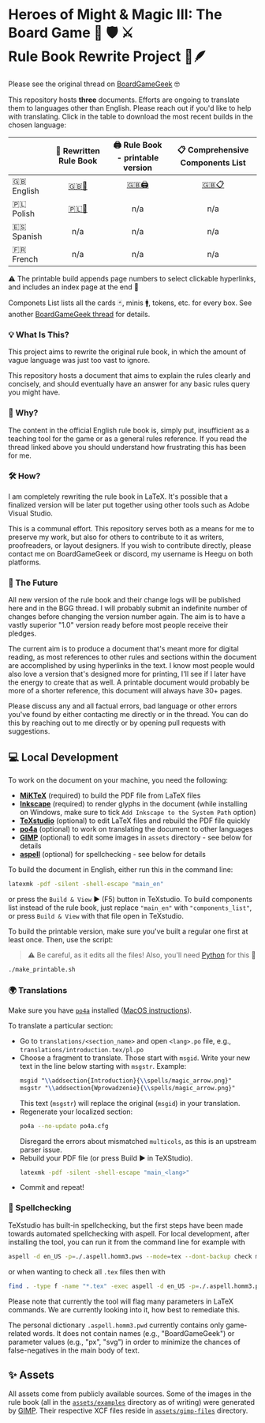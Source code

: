 # Heroes of Might & Magic III: The Board Game 🐴 🛡️ ⚔️️<br>Rule Book Rewrite Project 📜🪶

Please see the original thread on [BoardGameGeek](https://boardgamegeek.com/thread/3235221/rule-book-rewrite-project/page/1) 🤓

This repository hosts **three** documents.
Efforts are ongoing to translate them to languages other than English.
Please reach out if you'd like to help with translating.
Click in the table to download the most recent builds in the chosen language:

|                |📜 **Rewritten Rule Book** |🖨️ **Rule Book - printable version** |📋 **Comprehensive Components List**|
|:---------------|:-------------------------:|:-----------------------------------:|:----------------------------------:|
| 🇬🇧 English    |[🇬🇧📜](https://raw.githubusercontent.com/qwrtln/Homm3BG-build-artifacts/main_en/main_en.pdf)|[🇬🇧🖨️](https://raw.githubusercontent.com/qwrtln/Homm3BG-build-artifacts/printable_en/printable_en.pdf)| [🇬🇧📋](https://raw.githubusercontent.com/qwrtln/Homm3BG-build-artifacts/components_list_en/components_list_en.pdf) |
| 🇵🇱 Polish     |[🇵🇱📜](https://raw.githubusercontent.com/qwrtln/Homm3BG-build-artifacts/main_pl/main_pl.pdf) | n/a | n/a |
| 🇪🇸 Spanish    | n/a | n/a | n/a |
| 🇫🇷 French     | n/a | n/a | n/a |


⚠️ The printable build appends page numbers to select clickable hyperlinks, and includes an index page at the end 🤞

Componets List lists all the cards 🃏, minis 🚹, tokens, etc. for every box.
See another [BoardGameGeek thread](https://boardgamegeek.com/thread/3265461/article/43995671#43995671) for details.

### 💡 What Is This?

This project aims to rewrite the original rule book, in which the amount of vague language was just too vast to ignore.

This repository hosts a document that aims to explain the rules clearly and concisely, and should eventually have an answer for any basic rules query you might have.

### 🤔 Why?

The content in the official English rule book is, simply put, insufficient as a teaching tool for the game or as a general rules reference.
If you read the thread linked above you should understand how frustrating this has been for me.

### 🛠️ How?

I am completely rewriting the rule book in LaTeX.
It's possible that a finalized version will be later put together using other tools such as Adobe Visual Studio.

This is a communal effort.
This repository serves both as a means for me to preserve my work, but also for others to contribute to it as writers, proofreaders, or layout designers.
If you wish to contribute directly, please contact me on BoardGameGeek or discord, my username is Heegu on both platforms.

### 🔮 The Future

All new version of the rule book and their change logs will be published here and in the BGG thread.
I will probably submit an indefinite number of changes before changing the version number again.
The aim is to have a vastly superior "1.0" version ready before most people receive their pledges.

The current aim is to produce a document that's meant more for digital reading, as most references to other rules and sections within the document are accomplished by using hyperlinks in the text.
I know most people would also love a version that's designed more for printing, I'll see if I later have the energy to create that as well.
A printable document would probably be more of a shorter reference, this document will always have 30+ pages.

Please discuss any and all factual errors, bad language or other errors you've found by either contacting me directly or in the thread.
You can do this by reaching out to me directly or by opening pull requests with suggestions.

## 💻 Local Development

To work on the document on your machine, you need the following:

- [**MiKTeX**](https://miktex.org/) (required) to build the PDF file from LaTeX files
- [**Inkscape**](https://inkscape.org/) (required) to render glyphs in the document (while installing on Windows, make sure to tick `Add Inkscape to the System Path` option)
- [**TeXstudio**](https://www.texstudio.org/) (optional) to edit LaTeX files and rebuild the PDF file quickly
- [**po4a**](https://po4a.org/index.php.en) (optional) to work on translating the document to other languages
- [**GIMP**](https://www.gimp.org/) (optional) to edit some images in `assets` directory - see below for details
- [**aspell**](http://aspell.net/) (optional) for spellchecking - see below for details

To build the document in English, either run this in the command line:

```bash
latexmk -pdf -silent -shell-escape "main_en"
```

or press the `Build & View` ▶️ (F5) button in TeXstudio.
To build components list instead of the rule book, just replace `"main_en"` with `"components_list"`, or press `Build & View` with that file open in TeXstudio.

To build the printable version, make sure you've built a regular one first at least once.
Then, use the script:

> ⚠️ Be careful, as it edits all the files!
> Also, you'll need [Python](https://www.python.org/) for this 🐍

```bash
./make_printable.sh
```

### 🌍 Translations

Make sure you have [`po4a`](https://po4a.org/index.php.en) installed ([MacOS instructions](https://formulae.brew.sh/formula/po4a)).

To translate a particular section:
- Go to `translations/<section_name>` and open `<lang>.po` file, e.g., `translations/introduction.tex/pl.po`
- Choose a fragment to translate. Those start with `msgid`. Write your new text in the line below starting with `msgstr`. Example:
    ```tex
    msgid "\\addsection{Introduction}{\\spells/magic_arrow.png}"
    msgstr "\\addsection{Wprowadzenie}{\\spells/magic_arrow.png}"
    ```
  This text (`msgstr`) will replace the original (`msgid`) in your translation.
- Regenerate your localized section:
    ```bash
    po4a --no-update po4a.cfg
    ```
  Disregard the errors about mismatched `multicols`, as this is an upstream parser issue.
- Rebuild your PDF file (or press Build ▶️ in TeXStudio).
   ```bash
   latexmk -pdf -silent -shell-escape "main_<lang>"
   ```
- Commit and repeat!

### 🔎 Spellchecking

TeXstudio has built-in spellchecking, but the first steps have been made towards automated spellchecking with aspell.
For local development, after installing the tool, you can run it from the command line for example with

```bash
aspell -d en_US -p=./.aspell.homm3.pws --mode=tex --dont-backup check main.tex
```

or when wanting to check all `.tex` files then with

```bash
find . -type f -name "*.tex" -exec aspell -d en_US -p=./.aspell.homm3.pws --mode=tex --dont-backup check {} \;
```

Please note that currently the tool will flag many parameters in LaTeX commands.
We are currently looking into it, how best to remediate this.

The personal dictionary `.aspell.homm3.pwd` currently contains only game-related words.
It does not contain names (e.g., "BoardGameGeek") or parameter values (e.g., "px", "svg") in order to minimize the chances of false-negatives in the main body of text.

## ✨ Assets

All assets come from publicly available sources.
Some of the images in the rule book (all in the [`assets/examples`](https://github.com/Heegu-sama/Homm3BG/tree/main/assets/examples) directory as of writing) were generated by [GIMP](https://www.gimp.org/).
Their respective XCF files reside in [`assets/gimp-files`](https://github.com/Heegu-sama/Homm3BG/tree/main/assets/gimp-files) directory.
